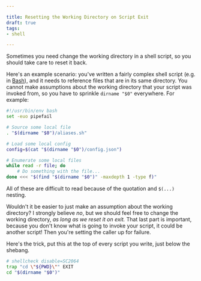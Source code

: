 ```yaml
---

title: Resetting the Working Directory on Script Exit
draft: true
tags:
- shell

---
```


Sometimes you need change the working directory in a shell script, so you should take care to reset it back.

Here's an example scenario: you've written a fairly complex shell script (e.g. in [Bash](https://www.gnu.org/software/bash/)), and it needs to reference files that are in its same directory. You cannot make assumptions about the working directory that your script was invoked from, so you have to sprinkle `dirname "$0"` everywhere. For example:

```bash
#!/usr/bin/env bash
set -euo pipefail

# Source some local file
. "$(dirname "$0")/aliases.sh"

# Load some local config
config=$(cat "$(dirname "$0")/config.json")

# Enumerate some local files
while read -r file; do
	# Do something with the file...
done <<< "$(find "$(dirname "$0")" -maxdepth 1 -type f)"
```

All of these are difficult to read because of the quotation and `$(...)` nesting.

Wouldn't it be easier to just make an assumption about the working directory? I strongly believe _no_, but we should feel free to change the working directory, _as long as we reset it on exit._ That last part is important, because you don't know what is going to invoke your script, it could be another script! Then you're setting the caller up for failure.

Here's the trick, put this at the top of every script you write, just below the shebang.

```bash
# shellcheck disable=SC2064
trap "cd \"${PWD}\"" EXIT
cd "$(dirname "$0")"
```

<!--stackedit_data:
eyJoaXN0b3J5IjpbLTkyODUyOTMwLC0zNTczNzY4NzFdfQ==
-->